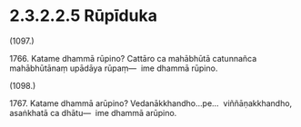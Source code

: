 # 2.3.2.2.5 Rūpīduka

(1097.)

1766\. Katame dhammā rūpino? Cattāro ca mahābhūtā catunnañca mahābhūtānaṃ upādāya rūpaṃ—  ime dhammā rūpino.

(1098.)

1767\. Katame dhammā arūpino? Vedanākkhandho…pe…  viññāṇakkhandho, asaṅkhatā ca dhātu—  ime dhammā arūpino.
